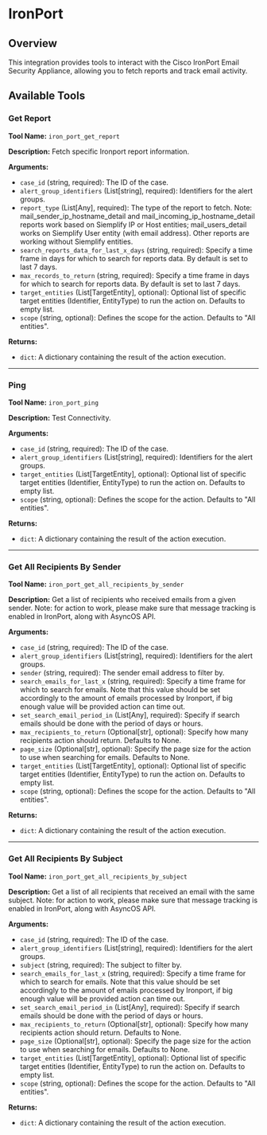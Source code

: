 # IronPort

## Overview

This integration provides tools to interact with the Cisco IronPort Email Security Appliance, allowing you to fetch reports and track email activity.

## Available Tools

### Get Report

**Tool Name:** `iron_port_get_report`

**Description:** Fetch specific Ironport report information.

**Arguments:**

*   `case_id` (string, required): The ID of the case.
*   `alert_group_identifiers` (List[string], required): Identifiers for the alert groups.
*   `report_type` (List[Any], required): The type of the report to fetch. Note: mail_sender_ip_hostname_detail and mail_incoming_ip_hostname_detail reports work based on Siemplify IP or Host entities; mail_users_detail works on Siemplify User entity (with email address). Other reports are working without Siemplify entities.
*   `search_reports_data_for_last_x_days` (string, required): Specify a time frame in days for which to search for reports data. By default is set to last 7 days.
*   `max_records_to_return` (string, required): Specify a time frame in days for which to search for reports data. By default is set to last 7 days.
*   `target_entities` (List[TargetEntity], optional): Optional list of specific target entities (Identifier, EntityType) to run the action on. Defaults to empty list.
*   `scope` (string, optional): Defines the scope for the action. Defaults to "All entities".

**Returns:**

*   `dict`: A dictionary containing the result of the action execution.

---

### Ping

**Tool Name:** `iron_port_ping`

**Description:** Test Connectivity.

**Arguments:**

*   `case_id` (string, required): The ID of the case.
*   `alert_group_identifiers` (List[string], required): Identifiers for the alert groups.
*   `target_entities` (List[TargetEntity], optional): Optional list of specific target entities (Identifier, EntityType) to run the action on. Defaults to empty list.
*   `scope` (string, optional): Defines the scope for the action. Defaults to "All entities".

**Returns:**

*   `dict`: A dictionary containing the result of the action execution.

---

### Get All Recipients By Sender

**Tool Name:** `iron_port_get_all_recipients_by_sender`

**Description:** Get a list of recipients who received emails from a given sender. Note: for action to work, please make sure that message tracking is enabled in IronPort, along with AsyncOS API.

**Arguments:**

*   `case_id` (string, required): The ID of the case.
*   `alert_group_identifiers` (List[string], required): Identifiers for the alert groups.
*   `sender` (string, required): The sender email address to filter by.
*   `search_emails_for_last_x` (string, required): Specify a time frame for which to search for emails. Note that this value should be set accordingly to the amount of emails processed by Ironport, if big enough value will be provided action can time out.
*   `set_search_email_period_in` (List[Any], required): Specify if search emails should be done with the period of days or hours.
*   `max_recipients_to_return` (Optional[str], optional): Specify how many recipients action should return. Defaults to None.
*   `page_size` (Optional[str], optional): Specify the page size for the action to use when searching for emails. Defaults to None.
*   `target_entities` (List[TargetEntity], optional): Optional list of specific target entities (Identifier, EntityType) to run the action on. Defaults to empty list.
*   `scope` (string, optional): Defines the scope for the action. Defaults to "All entities".

**Returns:**

*   `dict`: A dictionary containing the result of the action execution.

---

### Get All Recipients By Subject

**Tool Name:** `iron_port_get_all_recipients_by_subject`

**Description:** Get a list of all recipients that received an email with the same subject. Note: for action to work, please make sure that message tracking is enabled in IronPort, along with AsyncOS API.

**Arguments:**

*   `case_id` (string, required): The ID of the case.
*   `alert_group_identifiers` (List[string], required): Identifiers for the alert groups.
*   `subject` (string, required): The subject to filter by.
*   `search_emails_for_last_x` (string, required): Specify a time frame for which to search for emails. Note that this value should be set accordingly to the amount of emails processed by Ironport, if big enough value will be provided action can time out.
*   `set_search_email_period_in` (List[Any], required): Specify if search emails should be done with the period of days or hours.
*   `max_recipients_to_return` (Optional[str], optional): Specify how many recipients action should return. Defaults to None.
*   `page_size` (Optional[str], optional): Specify the page size for the action to use when searching for emails. Defaults to None.
*   `target_entities` (List[TargetEntity], optional): Optional list of specific target entities (Identifier, EntityType) to run the action on. Defaults to empty list.
*   `scope` (string, optional): Defines the scope for the action. Defaults to "All entities".

**Returns:**

*   `dict`: A dictionary containing the result of the action execution.
